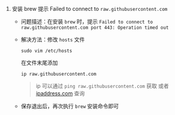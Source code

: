 1. 安装 brew 提示 Failed to connect to `raw.githubusercontent.com`
    - 问题描述：在安装 `brew` 时，提示 `Failed to connect to raw.githubusercontent.com port 443: Operation timed out`
    - 解决方法：修改 `hosts` 文件

        ```shell
        sudo vim /etc/hosts
        ```

        在文件末尾添加

        ```shell
        ip raw.githubusercontent.com
        ```

        > ip 可以通过 `ping raw.githubusercontent.com` 获取
        > 或者 [ipaddress.com](https://www.ipaddress.com/) 查询
    - 保存退出后，再次执行 `brew` 安装命令即可
